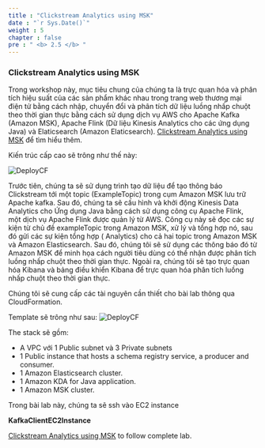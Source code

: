 ```yaml
---
title : "Clickstream Analytics using MSK"
date : "`r Sys.Date()`"
weight : 5
chapter : false
pre : " <b> 2.5 </b> "
---
```


### Clickstream Analytics using MSK

Trong workshop này, mục tiêu chung của chúng ta là trực quan hóa và phân tích hiệu suất của các sản phẩm khác nhau trong trang web thương mại điện tử bằng cách nhập, chuyển đổi và phân tích dữ liệu luồng nhấp chuột theo thời gian thực bằng cách sử dụng dịch vụ AWS cho Apache Kafka (Amazon MSK), Apache Flink (Dữ liệu Kinesis Analytics cho các ứng dụng Java) và Elaticsearch (Amazon Elaticsearch). [Clickstream Analytics using MSK](https://amazonmsk-labs.workshop.aws/en/mskkdaflinklab/overview.html)  để tìm hiểu thêm.

Kiến trúc cấp cao sẽ trông như thế này:

![DeployCF](/WorkShopTwo/images/3.connect/32.png) 

Trước tiên, chúng ta sẽ sử dụng trình tạo dữ liệu để tạo thông báo Clickstream tới một topic (ExampleTopic) trong cụm Amazon MSK lưu trữ Apache kafka. Sau đó, chúng ta sẽ cấu hình và khởi động Kinesis Data Analytics cho Ứng dụng Java bằng cách sử dụng công cụ Apache Flink, một dịch vụ Apache Flink được quản lý từ AWS. Công cụ này sẽ đọc các sự kiện từ chủ đề exampleTopic trong Amazon MSK, xử lý và tổng hợp nó, sau đó gửi các sự kiện tổng hợp ( Analytics) cho cả hai topic trong Amazon MSK và Amazon Elasticsearch. Sau đó, chúng tôi sẽ sử dụng các thông báo đó từ Amazon MSK để minh họa cách người tiêu dùng có thể nhận được phân tích luồng nhấp chuột theo thời gian thực. Ngoài ra, chúng tôi sẽ tạo trực quan hóa Kibana và bảng điều khiển Kibana để trực quan hóa phân tích luồng nhấp chuột theo thời gian thực.

Chúng tôi sẽ cung cấp các tài nguyên cần thiết cho bài lab thông qua CloudFormation. 

Template sẽ trông như sau:
![DeployCF](/WorkShopTwo/images/3.connect/33.png) 

The stack sẽ gồm:
- A VPC với 1 Public subnet và 3 Private subnets
- 1 Public instance that hosts a schema registry service, a producer and consumer.
- 1 Amazon Elasticsearch cluster.
- 1 Amazon KDA for Java application.
- 1 Amazon MSK cluster.

Trong bài lab này, chúng ta sẽ ssh vào EC2 instance 

**KafkaClientEC2Instance**

[Clickstream Analytics using MSK](https://amazonmsk-labs.workshop.aws/en/mskkdaflinklab/overview.html) to follow complete lab.